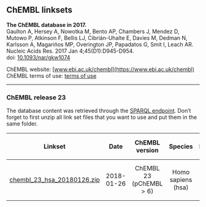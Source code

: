 ## ChEMBL linksets

**The ChEMBL database in 2017.<br/>**
Gaulton A, Hersey A, Nowotka M, Bento AP, Chambers J, Mendez D, Mutowo P, Atkinson F, Bellis LJ, Cibrián-Uhalte E, Davies M, Dedman N, Karlsson A, Magariños MP, Overington JP, Papadatos G, Smit I, Leach AR.<br/>
Nucleic Acids Res. 2017 Jan 4;45(D1):D945-D954.<br/>
doi: [10.1093/nar/gkw1074](http://doi.org/10.1093/nar/gkw1074)

ChEMBL website: [www.ebi.ac.uk/chembl](https://www.ebi.ac.uk/chembl)<br/>
ChEMBL terms of use: [terms of use](https://www.ebi.ac.uk/about/terms-of-use)

---

### ChEMBL release 23

The database content was retrieved through the [SPARQL endpoint](https://www.ebi.ac.uk/rdf/services/sparql). Don’t forget to first unzip all link set files that you want to use and put them in the same folder.

| Linkset | Date | ChEMBL version | Species | Interactions | Compounds | Target proteins | Supported gene identifiers |
| :---: | :---: | :---: | :---: | :---: | :---: | :---: | :---: |
| [chembl_23_hsa_20180126.zip](http://projects.bigcat.unimaas.nl/data/cytargetlinker/linksets/chembl/chembl_23_hsa_20180126.zip) | 2018-01-26 | ChEMBL 23 (pChEMBL > 6) | Homo sapiens (hsa) | 175,233 | 104,711 | 2,100 | UniProt, NCBI Gene, Ensembl, HGNC |
